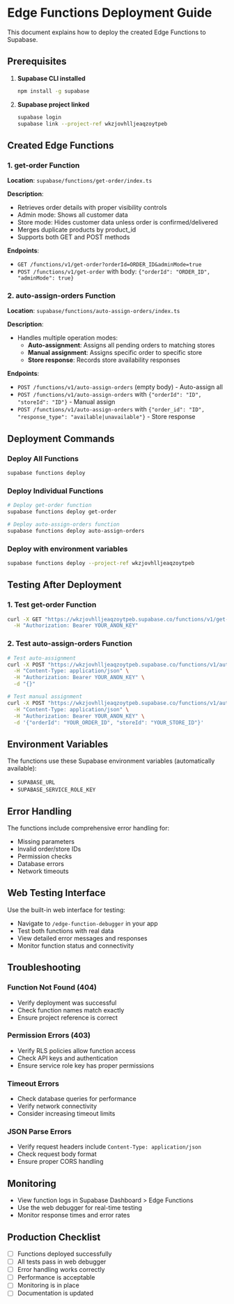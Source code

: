 # Edge Functions Deployment Guide

This document explains how to deploy the created Edge Functions to Supabase.

## Prerequisites

1. **Supabase CLI installed**
   ```bash
   npm install -g supabase
   ```

2. **Supabase project linked**
   ```bash
   supabase login
   supabase link --project-ref wkzjovhlljeaqzoytpeb
   ```

## Created Edge Functions

### 1. get-order Function
**Location**: `supabase/functions/get-order/index.ts`

**Description**: 
- Retrieves order details with proper visibility controls
- Admin mode: Shows all customer data
- Store mode: Hides customer data unless order is confirmed/delivered
- Merges duplicate products by product_id
- Supports both GET and POST methods

**Endpoints**:
- `GET /functions/v1/get-order?orderId=ORDER_ID&adminMode=true`
- `POST /functions/v1/get-order` with body: `{"orderId": "ORDER_ID", "adminMode": true}`

### 2. auto-assign-orders Function
**Location**: `supabase/functions/auto-assign-orders/index.ts`

**Description**: 
- Handles multiple operation modes:
  - **Auto-assignment**: Assigns all pending orders to matching stores
  - **Manual assignment**: Assigns specific order to specific store
  - **Store response**: Records store availability responses

**Endpoints**:
- `POST /functions/v1/auto-assign-orders` (empty body) - Auto-assign all
- `POST /functions/v1/auto-assign-orders` with `{"orderId": "ID", "storeId": "ID"}` - Manual assign
- `POST /functions/v1/auto-assign-orders` with `{"order_id": "ID", "response_type": "available|unavailable"}` - Store response

## Deployment Commands

### Deploy All Functions
```bash
supabase functions deploy
```

### Deploy Individual Functions
```bash
# Deploy get-order function
supabase functions deploy get-order

# Deploy auto-assign-orders function
supabase functions deploy auto-assign-orders
```

### Deploy with environment variables
```bash
supabase functions deploy --project-ref wkzjovhlljeaqzoytpeb
```

## Testing After Deployment

### 1. Test get-order Function
```bash
curl -X GET "https://wkzjovhlljeaqzoytpeb.supabase.co/functions/v1/get-order?orderId=YOUR_ORDER_ID&adminMode=true" \
  -H "Authorization: Bearer YOUR_ANON_KEY"
```

### 2. Test auto-assign-orders Function
```bash
# Test auto-assignment
curl -X POST "https://wkzjovhlljeaqzoytpeb.supabase.co/functions/v1/auto-assign-orders" \
  -H "Content-Type: application/json" \
  -H "Authorization: Bearer YOUR_ANON_KEY" \
  -d "{}"

# Test manual assignment
curl -X POST "https://wkzjovhlljeaqzoytpeb.supabase.co/functions/v1/auto-assign-orders" \
  -H "Content-Type: application/json" \
  -H "Authorization: Bearer YOUR_ANON_KEY" \
  -d '{"orderId": "YOUR_ORDER_ID", "storeId": "YOUR_STORE_ID"}'
```

## Environment Variables

The functions use these Supabase environment variables (automatically available):
- `SUPABASE_URL`
- `SUPABASE_SERVICE_ROLE_KEY`

## Error Handling

The functions include comprehensive error handling for:
- Missing parameters
- Invalid order/store IDs
- Permission checks
- Database errors
- Network timeouts

## Web Testing Interface

Use the built-in web interface for testing:
- Navigate to `/edge-function-debugger` in your app
- Test both functions with real data
- View detailed error messages and responses
- Monitor function status and connectivity

## Troubleshooting

### Function Not Found (404)
- Verify deployment was successful
- Check function names match exactly
- Ensure project reference is correct

### Permission Errors (403)
- Verify RLS policies allow function access
- Check API keys and authentication
- Ensure service role key has proper permissions

### Timeout Errors
- Check database queries for performance
- Verify network connectivity
- Consider increasing timeout limits

### JSON Parse Errors
- Verify request headers include `Content-Type: application/json`
- Check request body format
- Ensure proper CORS handling

## Monitoring

- View function logs in Supabase Dashboard > Edge Functions
- Use the web debugger for real-time testing
- Monitor response times and error rates

## Production Checklist

- [ ] Functions deployed successfully
- [ ] All tests pass in web debugger
- [ ] Error handling works correctly
- [ ] Performance is acceptable
- [ ] Monitoring is in place
- [ ] Documentation is updated
